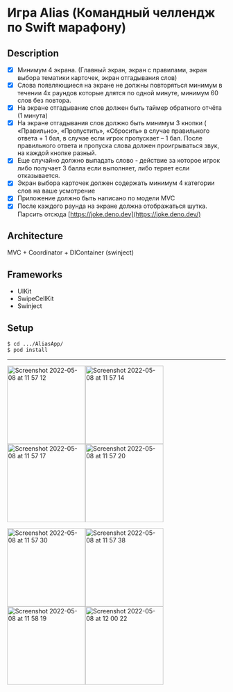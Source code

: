 # Игра Alias (Командный челлендж по Swift марафону)
## Description
- [x] Минимум 4 экрана. (Главный экран, экран с правилами, экран выбора тематики карточек, экран отгадывания слов)
- [x] Слова появляющиеся на экране не должны повторяться минимум в течении 4х раундов которые длятся по одной минуте, минимум 60 слов без повтора.
- [x] На экране отгадывание слов должен быть таймер обратного отчёта (1 минута)
- [x] На экране отгадывания слов должно быть минимум 3 кнопки ( «Правильно», «Пропустить», «Сбросить» в случае правильного ответа + 1 бал, в случае если игрок пропускает – 1 бал. После правильного ответа и пропуска слова должен проигрываться звук, на каждой кнопке разный.
- [x] Еще случайно должно выпадать слово - действие за которое игрок либо получает 3 балла если выполняет, либо теряет если отказывается.
- [x] Экран выбора карточек должен содержать минимум 4 категории слов на ваше усмотрение
- [x] Приложение должно быть написано по модели MVC
- [x] После каждого раунда на экране должна отображаться шутка. Парсить отсюда [https://joke.deno.dev](https://joke.deno.dev/)
## Architecture
MVC + Coordinator + DIContainer (swinject)
## Frameworks
- UIKit
- SwipeCellKit
- Swinject

## Setup
```
$ cd .../AliasApp/
$ pod install
```
---
<img width="180" alt="Screenshot 2022-05-08 at 11 57 12" src="https://user-images.githubusercontent.com/16288991/167289551-e625833d-fd2e-4b22-bebe-8f76391dec70.png"><img width="180" alt="Screenshot 2022-05-08 at 11 57 14" src="https://user-images.githubusercontent.com/16288991/167289549-79422089-2c29-4d35-acba-35163fb14910.png"><img width="180" alt="Screenshot 2022-05-08 at 11 57 17" src="https://user-images.githubusercontent.com/16288991/167289548-7dc453cb-c5c7-4740-a644-7de7330c69b8.png"><img width="180" alt="Screenshot 2022-05-08 at 11 57 20" src="https://user-images.githubusercontent.com/16288991/167289546-73fc2c6a-113e-4110-91c2-65e6ddf54ab0.png">

<img width="180" alt="Screenshot 2022-05-08 at 11 57 30" src="https://user-images.githubusercontent.com/16288991/167289544-9e343856-61fd-44ba-86c3-4744a2f062da.png"><img width="180" alt="Screenshot 2022-05-08 at 11 57 38" src="https://user-images.githubusercontent.com/16288991/167289543-aa295102-a806-45c3-b24b-2e5f9367a619.png"><img width="180" alt="Screenshot 2022-05-08 at 11 58 19" src="https://user-images.githubusercontent.com/16288991/167289542-5b168094-97a6-4bd5-a674-eac821b1eac6.png"><img width="180" alt="Screenshot 2022-05-08 at 12 00 22" src="https://user-images.githubusercontent.com/16288991/167289540-43c3fe90-c98c-4510-b4a2-30bc12ea6ef1.png">
